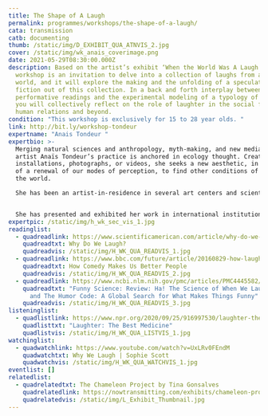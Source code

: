 ```yaml
---
title: The Shape of A Laugh
permalink: programmes/workshops/the-shape-of-a-laugh/
cata: transmission
catb: documenting
thumb: /static/img/D_EXHIBIT_QUA_ATNVIS_2.jpg
cover: /static/img/wk_anais_coverimage.png
date: 2021-05-29T08:30:00.000Z
description: Based on the artist’s exhibit ‘When the World Was A Laugh’, this
  workshop is an invitation to delve into a collection of laughs from across the
  world, and it will explore the making and the unfolding of a speculative
  fiction out of this collection. In a back and forth interplay between
  performative readings and the experimental modeling of a typology of laughs,
  you will collectively reflect on the role of laughter in the social fabric of
  human relations and beyond.
condition: "This workshop is exclusively for 15 to 28 year olds. "
link: http://bit.ly/workshop-tondeur
expertname: "Anais Tondeur "
expertbio: >-
  Merging natural sciences and anthropology, myth-making, and new media, visual
  artist Anaïs Tondeur’s practice is anchored in ecology thought. Creating
  installations, photographs, or videos, she seeks a new aesthetic, in the sense
  of a renewal of our modes of perception, to find other conditions of being in
  the world. 

  She has been an artist-in-residence in several art centers and scientific laboratories, which include LeCentQuatre-Grand Paris Express (2018-19), Artlink (Ireland, 2019), the Museum of Arts et Métiers (Paris, 2018-17), and the National Centre for Space Studies (CNES, Paris, 2016).


  She has presented and exhibited her work in international institutions such as the Center Pompidou (Paris), La Gaîté Lyrique (Paris), Serpentines Galleries (London), Bozar (Brussels), and Biennale Di Venezia, (Lieux Infinis). 
expertpic: /static/img/h_wk_sec_vis_1.jpg
readinglist:
  - quadreadlink: https://www.scientificamerican.com/article/why-do-we-laugh/
    quadreadtxt: Why Do We Laugh?
    quadreadvis: /static/img/H_WK_QUA_READVIS_1.jpg
  - quadreadlink: https://www.bbc.com/future/article/20160829-how-laughter-makes-us-better-people
    quadreadtxt: How Comedy Makes Us Better People
    quadreadvis: /static/img/H_WK_QUA_READVIS_2.jpg
  - quadreadlink: https://www.ncbi.nlm.nih.gov/pmc/articles/PMC4445582/
    quadreadtxt: "Funny Science: Review: Ha! The Science of When We Laugh and Why
      and The Humor Code: A Global Search for What Makes Things Funny"
    quadreadvis: /static/img/H_WK_QUA_READVIS_3.jpg
listeninglist:
  - quadlistlink: https://www.npr.org/2020/09/25/916997530/laughter-the-best-medicine
    quadlisttxt: "Laughter: The Best Medicine"
    quadlistvis: /static/img/H_WK_QUA_LISTVIS_1.jpg
watchinglist:
  - quadwatchlink: https://www.youtube.com/watch?v=UxLRv0FEndM
    quadwatchtxt: Why We Laugh | Sophie Scott
    quadwatchvis: /static/img/H_WK_QUA_WATCHVIS_1.jpg
eventlist: []
relatedlist:
  - quadrelatedtxt: The Chameleon Project by Tina Gonsalves
    quadrelatedlink: https://nowtransmitting.com/exhibits/chameleon-project/
    quadrelatedvis: /static/img/L_Exhibit_Thumbnail.jpg
---
```

